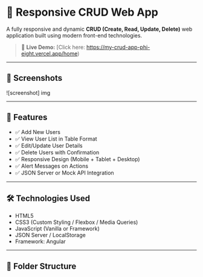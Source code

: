 # 🧩 Responsive CRUD Web App

A fully responsive and dynamic **CRUD (Create, Read, Update, Delete)** web application built using modern front-end technologies.

> 🔗 **Live Demo:** [Click here: https://my-crud-app-phi-eight.vercel.app/home)

---

## 📸 Screenshots

![screenshot] img

---

## 🚀 Features

- ✅ Add New Users
- ✅ View User List in Table Format
- ✅ Edit/Update User Details
- ✅ Delete Users with Confirmation
- ✅ Responsive Design (Mobile + Tablet + Desktop)
- ✅ Alert Messages on Actions 
- ✅ JSON Server or Mock API Integration

---

## 🛠️ Technologies Used

- HTML5
- CSS3 (Custom Styling / Flexbox / Media Queries)
- JavaScript (Vanilla or Framework)
- JSON Server / LocalStorage
- Framework:  Angular

---

## 📁 Folder Structure

